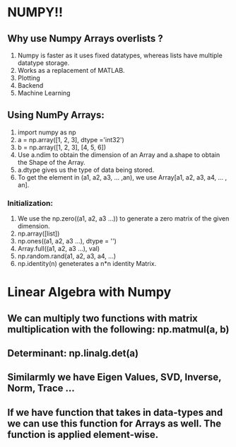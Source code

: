# NUMPY!! #
## Why use Numpy Arrays overlists ? ##
1. Numpy is faster as it uses fixed datatypes, whereas lists have multiple datatype storage.
2. Works as a replacement of MATLAB.
3. Plotting
4. Backend
5. Machine Learning

## Using NumPy Arrays: ##
1. import numpy as np
2. a = np.array([1, 2, 3], dtype ='int32') <Single Dimensional Array>
3. b = np.array([1, 2, 3], [4, 5, 6]) <Two Dimensional Array>
4. Use a.ndim to obtain the dimension of an Array and a.shape to obtain the Shape of the Array.
5. a.dtype gives us the type of data being stored.
6. To get the element in (a1, a2, a3, ... ,an), we use Array[a1, a2, a3, a4, ... , an].

### Initialization: ###
1. We use the np.zero((a1, a2, a3 ...)) to generate a zero matrix of the given dimension.
2. np.array([list])
3. np.ones((a1, a2, a3 ...), dtype = '')
4. Array.full((a1, a2, a3 ...), val)
5. np.random.rand(a1, a2, a3, a4, ...)
6. np.identity(n) geneterates a n*n identity Matrix.


# Linear Algebra with Numpy #
## We can multiply two functions with matrix multiplication with the following: np.matmul(a, b)
## Determinant: np.linalg.det(a)
## Similarmly we have Eigen Values, SVD, Inverse, Norm, Trace ...
## If we have function that takes in data-types and we can use this function for Arrays as well. The function is applied element-wise.
